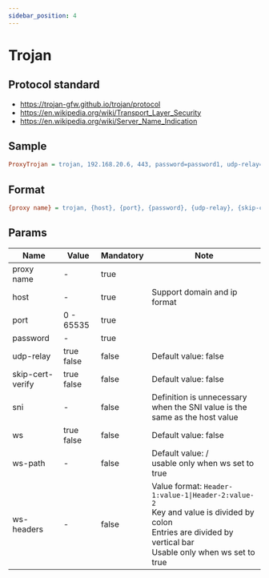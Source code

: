 ```yaml
---
sidebar_position: 4
---
```


# Trojan

## Protocol standard

- https://trojan-gfw.github.io/trojan/protocol
- https://en.wikipedia.org/wiki/Transport_Layer_Security
- https://en.wikipedia.org/wiki/Server_Name_Indication

## Sample

```ini
ProxyTrojan = trojan, 192.168.20.6, 443, password=password1, udp-relay=false, skip-cert-verify=true, sni=www.google.com, ws=true, ws-path=/index.html, ws-headers=X-Header-1:value|X-Header-2:value
```

## Format

```ini
{proxy name} = trojan, {host}, {port}, {password}, {udp-relay}, {skip-cert-verify}, {sni}, {ws}, {ws-path}, {ws-headers}
```

## Params

| Name             | Value          | Mandatory | Note                                                                                                                                                                            |
|------------------|----------------|-----------|---------------------------------------------------------------------------------------------------------------------------------------------------------------------------------|
| proxy name       | -              | true      |                                                                                                                                                                                 |
| host             | -              | true      | Support domain and ip format                                                                                                                                                    |
| port             | 0 - 65535      | true      |                                                                                                                                                                                 |
| password         | -              | true      |                                                                                                                                                                                 |
| udp-relay        | true<br/>false | false     | Default value: false                                                                                                                                                            |
| skip-cert-verify | true<br/>false | false     | Default value: false<br/>                                                                                                                                                       |
| sni              | -              | false     | Definition is unnecessary when the SNI value is the same as the host value                                                                                                      |
| ws               | true<br/>false | false     | Default value: false                                                                                                                                                            |
| ws-path          | -              | false     | Default value: /<br/>usable only when ws set to true                                                                                                                            |
| ws-headers       | -              | false     | Value format: <code>Header-1:value-1\|Header-2:value-2</code><br/>Key and value is divided by colon<br/>Entries are divided by vertical bar<br/>Usable only when ws set to true |